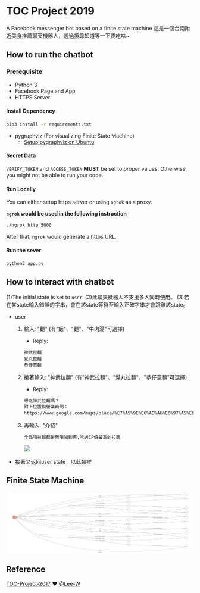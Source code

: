 # TOC Project 2019

A Facebook messenger bot based on a finite state machine
這是一個台南附近美食推薦聊天機器人，透過搜尋知道等一下要吃啥~

## How to run the chatbot

### Prerequisite
* Python 3
* Facebook Page and App
* HTTPS Server

#### Install Dependency
```sh
pip3 install -r requirements.txt
```

* pygraphviz (For visualizing Finite State Machine)
    * [Setup pygraphviz on Ubuntu](http://www.jianshu.com/p/a3da7ecc5303)

#### Secret Data

`VERIFY_TOKEN` and `ACCESS_TOKEN` **MUST** be set to proper values.
Otherwise, you might not be able to run your code.

#### Run Locally
You can either setup https server or using `ngrok` as a proxy.

**`ngrok` would be used in the following instruction**

```sh
./ngrok http 5000
```

After that, `ngrok` would generate a https URL.

#### Run the sever

```sh
python3 app.py
```

## How to interact with chatbot
(1)The initial state is set to `user`.
(2)此聊天機器人不支援多人同時使用。
(3)若在某state輸入錯誤的字串，會在該state等待至輸入正確字串才會跳離該state。

* user
	1. 輸入: "麵" (有"飯"、"麵"、"牛肉湯"可選擇)
		* Reply: 
		```sh
        神武拉麵
        覺丸拉麵
        恭仔意麵
        ```

	2. 接著輸入: "神武拉麵" (有"神武拉麵"、"覺丸拉麵"、"恭仔意麵"可選擇)
		* Reply:
		```sh
        想吃神武拉麵嗎？
        附上位置與營業時間：
        https://www.google.com/maps/place/%E7%A5%9E%E6%AD%A6%E6%97%A5%E6%9C%AC%E6%8B%89%E9%BA%B5/@23.0120426,120.1930567,13z/data=!4m8!1m2!2m1!1z56We5q2m5ouJ6bq1!3m4!1s0x346e767b1867cbe5:0x4c47bd68bd198a52!8m2!3d22.9905971!4d120.197034
        ```
    3. 再輸入: "介紹"
        ```sh
        全品項拉麵都是無限加到爽,吃過CP值最高的拉麵
        ```
       ![](https://pic.pimg.tw/kel8257/1515676810-3435954578_n.jpg)
* 接著又返回user state，以此類推

## Finite State Machine
![fsm](./fsm.png)
## Reference
[TOC-Project-2017](https://github.com/Lee-W/TOC-Project-2017) ❤️ [@Lee-W](https://github.com/Lee-W)

